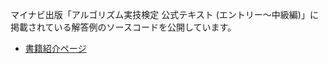 マイナビ出版「アルゴリズム実技検定 公式テキスト (エントリー～中級編)」に掲載されている解答例のソースコードを公開しています。

- [書籍紹介ページ](https://book.mynavi.jp/ec/products/detail/id=120229)
